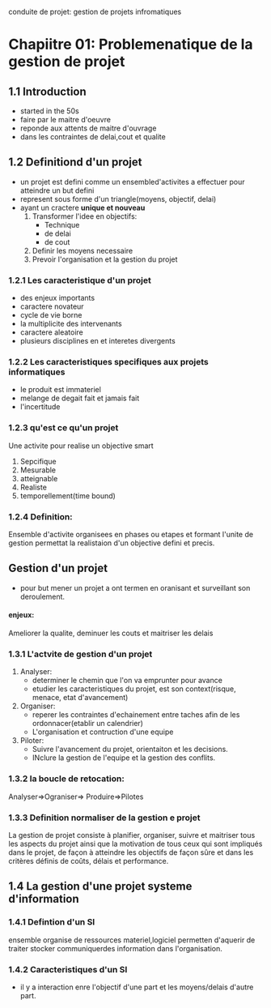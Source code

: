 conduite de projet: gestion de projets infromatiques
# Chapiitre 01: Problemenatique de la gestion de projet
## 1.1 Introduction
- started in the 50s
- faire par le maitre d'oeuvre
- reponde aux attents de maitre d'ouvrage
- dans les contraintes de delai,cout et qualite
## 1.2 Definitiond d'un projet
- un projet est defini comme un ensembled'activites a effectuer pour
atteindre un but defini
- represent sous forme d'un triangle(moyens, objectif, delai)
- ayant un cractere <b>unique et nouveau</b>
	1. Transformer l'idee en objectifs:
		- Technique
		- de delai
		- de cout
	2. Definir les moyens necessaire
	3. Prevoir l'organisation et la gestion du projet
### 1.2.1 Les caracteristique d'un projet
- des enjeux importants
- caractere novateur
- cycle de vie borne
- la multiplicite des intervenants
- caractere aleatoire
- plusieurs disciplines en et interetes divergents
### 1.2.2 Les caracteristiques specifiques aux projets informatiques
- le produit est immateriel
- melange de degait fait et jamais fait
- l'incertitude
### 1.2.3 qu'est ce qu'un projet
Une activite pour realise un objective smart
1. Sepcifique
2. Mesurable
3. atteignable
4. Realiste
5. temporellement(time bound)
### 1.2.4 Definition:
Ensemble d'activite organisees en phases ou etapes et formant l'unite de
gestion permettat la realistaion d'un objective defini et precis.
## Gestion d'un projet
- pour but mener un projet a ont termen en oranisant et surveillant son
		deroulement.

#### enjeux:
Ameliorer la qualite, deminuer les couts et maitriser les delais

### 1.3.1 L'actvite de gestion d'un projet
1. Analyser:
	- determiner le chemin que l'on va emprunter pour avance
	- etudier les caracteristiques du projet, est son context(risque,
			menace, etat d'avancement)
2. Organiser:
	- reperer les contraintes d'echainement entre taches afin de les
			ordonnacer(etablir un calendrier)
	- L'organisation et contruction d'une equipe
3. Piloter:
	- Suivre l'avancement du projet, orientaiton et les decisions.
	- INclure la gestion de l'equipe et la gestion des conflits.

### 1.3.2 la boucle de retocation:
Analyser=>Ograniser=> Produire=>Pilotes

### 1.3.3 Definition normaliser de la gestion e projet
La gestion de projet consiste à planifier, organiser, 
suivre et maitriser tous les aspects du
projet ainsi que la motivation de tous ceux qui sont impliqués dans
le projet, de façon à atteindre les
objectifs de façon sûre et dans les critères définis de coûts, délais et 
performance.

## 1.4 La gestion d'une projet systeme d'information
### 1.4.1 Defintion d'un SI
ensemble organise de ressources materiel,logiciel permetten d'aquerir de
traiter stocker communiquerdes information dans l'organisation.
### 1.4.2 Caracteristiques d'un SI
- il y a interaction enre l'objectif d'une part et les moyens/delais
		d'autre part.

